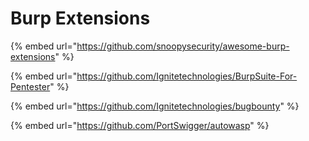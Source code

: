 # Burp Extensions

{% embed url="https://github.com/snoopysecurity/awesome-burp-extensions" %}

{% embed url="https://github.com/Ignitetechnologies/BurpSuite-For-Pentester" %}

{% embed url="https://github.com/Ignitetechnologies/bugbounty" %}

{% embed url="https://github.com/PortSwigger/autowasp" %}



